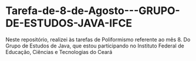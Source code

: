 # Tarefa-de-8-de-Agosto---GRUPO-DE-ESTUDOS-JAVA-IFCE 
Neste repositório, realizei às tarefas de Poliformismo referente ao mês 8. Do Grupo de Estudos de Java, que estou participando no Instituto Federal de Educação, Ciências e Tecnologias do Ceará 
    
  
  
 
